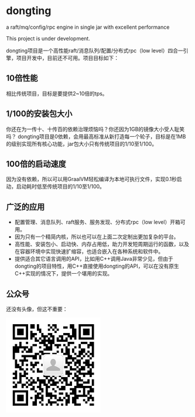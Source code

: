 # dongting
a raft/mq/config/rpc engine in single jar with excellent performance

This project is under development.

dongting项目是一个高性能raft/消息队列/配置/分布式rpc（low level）四合一引擎，项目开发中，目前还不可用。项目目标如下：

## 10倍性能
相比传统项目，目标是要提供2~10倍的tps。

## 1/100的安装包大小
你还在为一传十、十传百的依赖治理烦恼吗？你还因为1GB的镜像大小受人耻笑吗？
dongting项目是0依赖，会用最高标准从新打造每一个轮子，目标是在1MB的级别实现所有核心功能，jar包大小只有传统项目的1/10至1/100。

## 100倍的启动速度
因为没有依赖，所以可以用GraalVM轻松编译为本地可执行文件，实现0.1秒启动，启动耗时低至传统项目的1/10至1/100。

## 广泛的应用
* 配置管理、消息队列、raft服务、服务发现、分布式rpc（low level）开箱可用。
* 因为只有一个精简内核，所以也可以在上面二次定制出更加复杂的平台。
* 高性能、安装包小、启动快、内存占用低，助力开发短周期运行的函数，以及在容器环境中实现快速扩缩容，也适合嵌入在各种系统和软件中。
* 提供适合其它语言调用的API，比如用C++调用Java非常少见，但由于dongting的项目特性，用C++直接使用dongting的API，可以在没有原生C++实现的情况下，提供一个堪用的实现。

## 公众号
还没有头像，但这不重要：


![公众号](devlogs/imgs/gzh.jpg)
